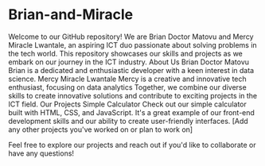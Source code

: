 # Brian-and-Miracle
Welcome to our GitHub repository! We are Brian Doctor Matovu and Mercy Miracle Lwantale, an aspiring ICT duo passionate about solving problems in the tech world. This repository showcases our skills and projects as we embark on our journey in the ICT industry.
About Us
Brian Doctor Matovu
Brian is a dedicated and enthusiastic developer with a keen interest in data science.
Mercy Miracle Lwantale
Mercy is a creative and innovative tech enthusiast, focusing on data analytics 
Together, we combine our diverse skills to create innovative solutions and contribute to exciting projects in the ICT field.
Our Projects
Simple Calculator
Check out our simple calculator built with HTML, CSS, and JavaScript. It's a great example of our front-end development skills and our ability to create user-friendly interfaces.
[Add any other projects you've worked on or plan to work on]




Feel free to explore our projects and reach out if you'd like to collaborate or have any questions!
